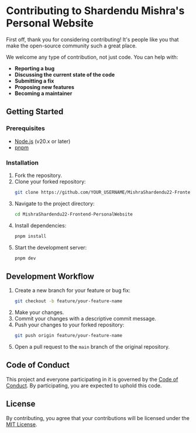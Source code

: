 # Contributing to Shardendu Mishra's Personal Website

First off, thank you for considering contributing! It's people like you that make the open-source community such a great place.

We welcome any type of contribution, not just code. You can help with:

- **Reporting a bug**
- **Discussing the current state of the code**
- **Submitting a fix**
- **Proposing new features**
- **Becoming a maintainer**

## Getting Started

### Prerequisites

- [Node.js](https://nodejs.org/en/) (v20.x or later)
- [pnpm](https://pnpm.io/installation)

### Installation

1. Fork the repository.
2. Clone your forked repository:
   ```bash
   git clone https://github.com/YOUR_USERNAME/MishraShardendu22-Frontend-PersonalWebsite.git
   ```
3. Navigate to the project directory:
   ```bash
   cd MishraShardendu22-Frontend-PersonalWebsite
   ```
4. Install dependencies:
   ```bash
   pnpm install
   ```
5. Start the development server:
   ```bash
   pnpm dev
   ```

## Development Workflow

1. Create a new branch for your feature or bug fix:
   ```bash
   git checkout -b feature/your-feature-name
   ```
2. Make your changes.
3. Commit your changes with a descriptive commit message.
4. Push your changes to your forked repository:
   ```bash
   git push origin feature/your-feature-name
   ```
5. Open a pull request to the `main` branch of the original repository.

## Code of Conduct

This project and everyone participating in it is governed by the [Code of Conduct](CODE_OF_CONDUCT.md). By participating, you are expected to uphold this code.

## License

By contributing, you agree that your contributions will be licensed under the [MIT License](LICENSE).
